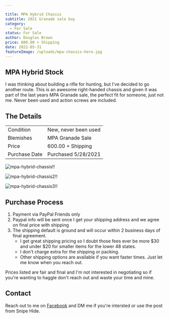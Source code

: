 ```yaml
---

title: MPA Hybrid Chassis
subtitle: 2021 Granade sale buy
category:
  - For Sale
status: For Sale
author: Douglas Brown
price: 600.00 + Shipping
date: 2022-05-31
featureImage: /uploads/mpa-chassis-hero.jpg
---
```

## MPA Hybrid Stock

I was thinking about building a rifle for hunting, but I've decided to go another route. This is an awesome right-handed chassis and given it was part of the last years MPA Granade sale, the perfect fit for someone, just not me.  Never been used and action screws are included.

## The Details

|                   |                                                      |
| ------------------| ---------------------------------------------------- |
| Condition         | New, never been used                                 |
| Blemishes         | MPA Granade Sale                                     |
| Price             | 600.00 + Shipping              |
| Purchase Date     | Purchased 5/28/2021                                  |

![mpa-hybrid-chassis!!](/uploads/mpahybrid1.jpg)

![mpa-hybrid-chassis2!!](/uploads/mpahybrid2.jpg)

![mpa-hybrid-chassis3!!](/uploads/mpahybrid3.jpg)

## Purchase Process

1. Payment via PayPal Friends only
2. Paypal info will be sent once I get your shipping address and we agree on final price with shipping
3. The shipping default is ground and will occur within 2 business days of final agreement. 
    - I get great shipping pricing so I doubt those fees ever be more $30 and under $20 for smaller items for the lower 48 states.  
    - I don't charge extra for the shipping or packing. 
    - Other shipping options are available if you want faster times. Just let me know when you reach out. 

Prices listed are fair and final and I'm not interested in negotiating so if you're wanting to haggle don't reach out and waste your time and mine. 
## Contact
Reach out to me on [Facebook](https://www.facebook.com/douglasbrownca) and DM me if you're intersted or use the post from Snipe Hide.
